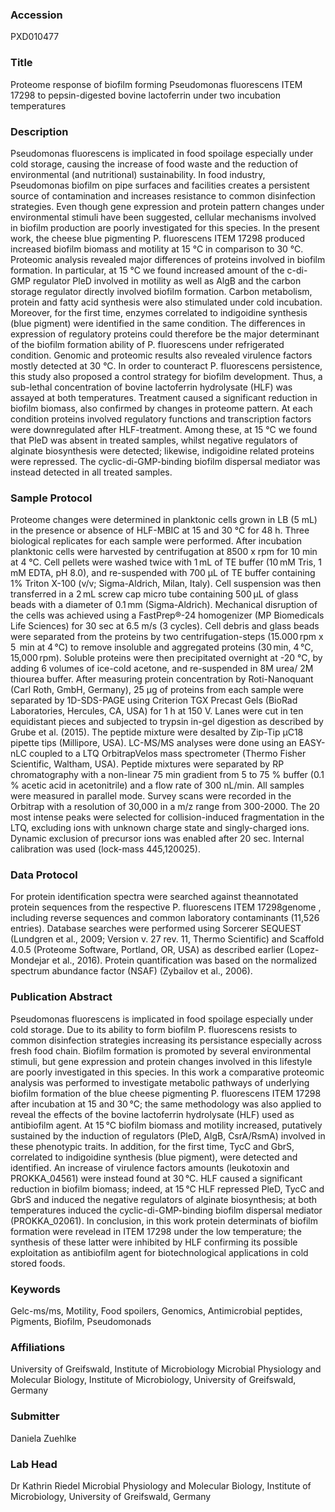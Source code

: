 ### Accession
PXD010477

### Title
Proteome response of biofilm forming Pseudomonas fluorescens ITEM 17298 to pepsin-digested bovine lactoferrin under two incubation temperatures

### Description
Pseudomonas fluorescens is implicated in food spoilage especially under cold storage, causing the increase of food waste and the reduction of environmental (and nutritional) sustainability. In food industry, Pseudomonas biofilm on pipe surfaces and facilities creates a persistent source of contamination and increases resistance to common disinfection strategies. Even though gene expression and protein pattern changes under environmental stimuli have been suggested, cellular mechanisms involved in biofilm production are poorly investigated for this species.  In the present work, the cheese blue pigmenting P. fluorescens ITEM 17298 produced increased biofilm biomass and motility at 15 °C in comparison to 30 °C. Proteomic analysis revealed major differences of proteins involved in biofilm formation. In particular, at 15 °C we found increased amount of the c-di-GMP regulator PleD involved in motility as well as AlgB and the carbon storage regulator directly involved biofilm formation. Carbon metabolism, protein and fatty acid synthesis were also stimulated under cold incubation. Moreover, for the first time, enzymes correlated to indigoidine synthesis (blue pigment) were identified in the same condition. The differences in expression of regulatory proteins could therefore be the major determinant of the biofilm formation ability of P. fluorescens under refrigerated condition. Genomic and proteomic results also revealed virulence factors mostly detected at 30 °C. In order to counteract P. fluorescens persistence, this study also proposed a control strategy for biofilm development. Thus, a sub-lethal concentration of bovine lactoferrin hydrolysate (HLF) was assayed at both temperatures. Treatment caused a significant reduction in biofilm biomass, also confirmed by changes in proteome pattern. At each condition proteins involved regulatory functions and transcription factors were downregulated after HLF-treatment. Among these, at 15 °C we found that PleD was absent in treated samples, whilst negative regulators of alginate biosynthesis were detected; likewise, indigoidine related proteins were repressed. The cyclic-di-GMP-binding biofilm dispersal mediator was instead detected in all treated samples.

### Sample Protocol
Proteome changes were determined in planktonic cells grown in LB (5 mL) in the presence or absence of HLF-MBIC at 15 and 30 °C for 48 h. Three biological replicates for each sample were performed. After incubation planktonic cells were harvested by centrifugation at 8500 x rpm for 10 min at 4 °C. Cell pellets were washed twice with 1 mL of TE buffer (10 mM Tris, 1 mM EDTA, pH 8.0), and re-suspended with 700 µL of TE buffer containing 1% Triton X-100 (v/v; Sigma-Aldrich, Milan, Italy). Cell suspension was then transferred in a 2 mL screw cap micro tube containing 500 μL of glass beads with a diameter of 0.1 mm (Sigma-Aldrich). Mechanical disruption of the cells was achieved using a FastPrep®-24 homogenizer (MP Biomedicals Life Sciences) for 30 sec at 6.5 m/s (3 cycles). Cell debris and glass beads were separated from the proteins by two centrifugation-steps (15.000 rpm x 5  min at 4 °C) to remove insoluble and aggregated proteins (30 min, 4 °C, 15,000 rpm). Soluble proteins were then precipitated overnight at -20 °C, by adding 6 volumes of ice-cold acetone, and re-suspended in 8M urea/ 2M thiourea buffer. After measuring protein concentration by Roti-Nanoquant (Carl Roth, GmbH, Germany), 25 µg of proteins from each sample were separated by 1D-SDS-PAGE using Criterion TGX Precast Gels (BioRad Laboratories, Hercules, CA, USA) for 1 h at 150 V. Lanes were cut in ten equidistant pieces and subjected to trypsin in-gel digestion as described by Grube et al. (2015). The peptide mixture were desalted by Zip-Tip µC18 pipette tips (Millipore, USA). LC-MS/MS analyses were done using an EASY-nLC coupled to a LTQ OrbitrapVelos mass spectrometer (Thermo Fisher Scientific, Waltham, USA). Peptide mixtures were separated by RP chromatography with a non-linear 75 min gradient from 5 to 75 % buffer (0.1 % acetic acid in acetonitrile) and a flow rate of 300 nL/min. All samples were measured in parallel mode. Survey scans were recorded in the Orbitrap with a resolution of 30,000 in a m/z range from 300-2000. The 20 most intense peaks were selected for collision-induced fragmentation in the LTQ, excluding ions with unknown charge state and singly-charged ions. Dynamic exclusion of precursor ions was enabled after 20 sec. Internal calibration was used (lock-mass 445,120025).

### Data Protocol
For protein identification spectra were searched against theannotated protein sequences from the respective P. fluorescens ITEM 17298genome , including reverse sequences and common laboratory contaminants (11,526 entries). Database searches were performed using Sorcerer SEQUEST (Lundgren et al., 2009; Version v. 27 rev. 11, Thermo Scientific) and Scaffold 4.0.5 (Proteome Software, Portland, OR, USA) as described earlier (Lopez-Mondejar et al., 2016). Protein quantification was based on the normalized spectrum abundance factor (NSAF) (Zybailov et al., 2006).

### Publication Abstract
Pseudomonas fluorescens is implicated in food spoilage especially under cold storage. Due to its ability to form biofilm P. fluorescens resists to common disinfection strategies increasing its persistance especially across fresh food chain. Biofilm formation is promoted by several environmental stimuli, but gene expression and protein changes involved in this lifestyle are poorly investigated in this species. In this work a comparative proteomic analysis was performed to investigate metabolic pathways of underlying biofilm formation of the blue cheese pigmenting P. fluorescens ITEM 17298 after incubation at 15 and 30&#x202f;&#xb0;C; the same methodology was also applied to reveal the effects of the bovine lactoferrin hydrolysate (HLF) used as antibiofilm agent. At 15&#x202f;&#xb0;C biofilm biomass and motility increased, putatively sustained by the induction of regulators (PleD, AlgB, CsrA/RsmA) involved in these phenotypic traits. In addition, for the first time, TycC and GbrS, correlated to indigoidine synthesis (blue pigment), were detected and identified. An increase of virulence factors amounts (leukotoxin and PROKKA_04561) were instead found at 30&#x202f;&#xb0;C. HLF caused a significant reduction in biofilm biomass; indeed, at 15&#x202f;&#xb0;C HLF repressed PleD, TycC and GbrS and induced the negative regulators of alginate biosynthesis; at both temperatures induced the cyclic-di-GMP-binding biofilm dispersal mediator (PROKKA_02061). In conclusion, in this work protein determinats of biofilm formation were revelead in ITEM 17298 under the low temperature; the synthesis of these latter were inhibited by HLF confirming its possible exploitation as antibiofilm agent for biotechnological applications in cold stored foods.

### Keywords
Gelc-ms/ms, Motility, Food spoilers, Genomics, Antimicrobial peptides, Pigments, Biofilm, Pseudomonads

### Affiliations
University of Greifswald, Institute of Microbiology
Microbial Physiology and Molecular Biology, Institute of Microbiology, University of Greifswald, Germany

### Submitter
Daniela Zuehlke

### Lab Head
Dr Kathrin Riedel
Microbial Physiology and Molecular Biology, Institute of Microbiology, University of Greifswald, Germany


